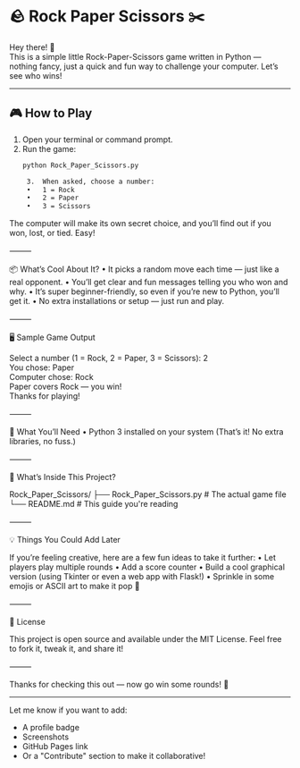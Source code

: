 # 🪨 Rock Paper Scissors ✂️

Hey there! 👋  
This is a simple little Rock-Paper-Scissors game written in Python — nothing fancy, just a quick and fun way to challenge your computer. Let’s see who wins!

---

## 🎮 How to Play

1. Open your terminal or command prompt.
2. Run the game:
   ```bash
   python Rock_Paper_Scissors.py

	3.	When asked, choose a number:
	•	1 = Rock
	•	2 = Paper
	•	3 = Scissors

The computer will make its own secret choice, and you’ll find out if you won, lost, or tied. Easy!

⸻

📦 What’s Cool About It?
	•	It picks a random move each time — just like a real opponent.
	•	You’ll get clear and fun messages telling you who won and why.
	•	It’s super beginner-friendly, so even if you’re new to Python, you’ll get it.
	•	No extra installations or setup — just run and play.

⸻

🖥️ Sample Game Output

Select a number (1 = Rock, 2 = Paper, 3 = Scissors): 2  
You chose: Paper  
Computer chose: Rock  
Paper covers Rock — you win!  
Thanks for playing!


⸻

🚀 What You’ll Need
	•	Python 3 installed on your system
(That’s it! No extra libraries, no fuss.)

⸻

📁 What’s Inside This Project?

Rock_Paper_Scissors/
├── Rock_Paper_Scissors.py   # The actual game file
└── README.md                # This guide you're reading


⸻

💡 Things You Could Add Later

If you’re feeling creative, here are a few fun ideas to take it further:
	•	Let players play multiple rounds
	•	Add a score counter
	•	Build a cool graphical version (using Tkinter or even a web app with Flask!)
	•	Sprinkle in some emojis or ASCII art to make it pop 🎉

⸻

📜 License

This project is open source and available under the MIT License.
Feel free to fork it, tweak it, and share it!

⸻

Thanks for checking this out — now go win some rounds! 🎯

---

Let me know if you want to add:
- A profile badge  
- Screenshots  
- GitHub Pages link  
- Or a "Contribute" section to make it collaborative!
